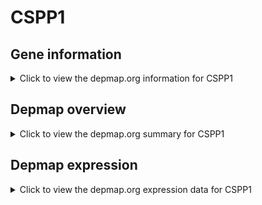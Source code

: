 <h1>CSPP1</h1>

<h2>Gene information</h2>
<details>
  <summary>Click to view the depmap.org information for CSPP1</summary>
  <iframe src="https://depmap.org/portal/gene/CSPP1?tab=about" style="border:none;width:100%;height:800px"></iframe>
</details>

<h2>Depmap overview</h2>
<details>
  <summary>Click to view the depmap.org summary for CSPP1</summary>
  <iframe src="https://depmap.org/portal/gene/CSPP1?tab=overview" style="border:none;width:100%;height:800px"></iframe>
</details>

<h2>Depmap expression</h2>
<details>
  <summary>Click to view the depmap.org expression data for CSPP1</summary>
  <iframe src="https://depmap.org/portal/gene/CSPP1?tab=characterization" style="border:none;width:100%;height:800px"></iframe>
</details>


<!--
<h2>Reactome Pathway diagram</h2>
PNAME
-->



